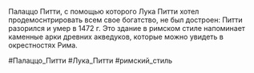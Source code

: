 Палаццо Питти, с помощью которого Лука Питти хотел продемоснтрировать всем свое богатство, не был достроен: Питти разорился и умер в 1472 г. Это здание в римском стиле напоминает каменные арки древних акведуков, которые можно увидеть в окрестностях Рима.

#Палаццо_Питти
#Лука_Питти
#римский_стиль 